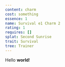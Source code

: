 ```yaml
---
content: charm
cost: something
essence: 1
name: Survival e1 Charm 2
rating: 1
requires: []
splat: Second Sunrise
trait: Survival
tree: Trainer
---
```


Hello **world**!
